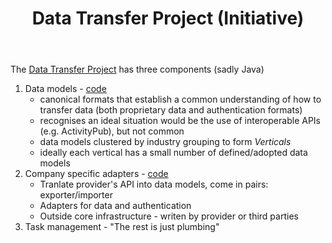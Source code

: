 ﻿---
title: Data Transfer Project (Initiative)
---

The [Data Transfer Project](https://dtinit.org/documentation) has three components  (sadly Java)

1. Data models - [code](https://github.com/google/data-transfer-project/tree/master/portability-types-common/src/main/java/org/datatransferproject/types/common/models)
   - canonical formats that establish a common understanding of how to transfer data (both proprietary data and authentication formats)
   - recognises an ideal situation would be the use of interoperable APIs (e.g. ActivityPub), but not common 
   - data models clustered by industry grouping to form _Verticals_
   - ideally each vertical has a small number of defined/adopted data models
2. Company specific adapters - [code](https://github.com/google/data-transfer-project/tree/master/extensions/data-transfer)
	- Tranlate provider's API into data models, come in pairs: exporter/importer
	- Adapters for data and authentication 
	- Outside core infrastructure - writen by provider or third parties 
3. Task management - "The rest is just plumbing"
